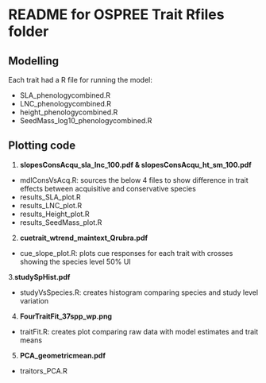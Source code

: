 # README for OSPREE Trait Rfiles folder

## Modelling
Each trait had a R file for running the model:
- SLA_phenologycombined.R
- LNC_phenologycombined.R
- height_phenologycombined.R
- SeedMass_log10_phenologycombined.R

## Plotting code
1. **slopesConsAcqu_sla_lnc_100.pdf & slopesConsAcqu_ht_sm_100.pdf**
- mdlConsVsAcq.R: sources the below 4 files to show difference in trait effects between acquisitive and conservative species 
- results_SLA_plot.R
- results_LNC_plot.R
- results_Height_plot.R
- results_SeedMass_plot.R
  
2. **cuetrait_wtrend_maintext_Qrubra.pdf**
- cue_slope_plot.R: plots cue responses for each trait with crosses showing the species level 50% UI

3.**studySpHist.pdf**
- studyVsSpecies.R: creates histogram comparing species and study level variation

4. **FourTraitFit_37spp_wp.png**
- traitFit.R: creates plot comparing raw data with model estimates and trait means
  
5. **PCA_geometricmean.pdf**
- traitors_PCA.R



